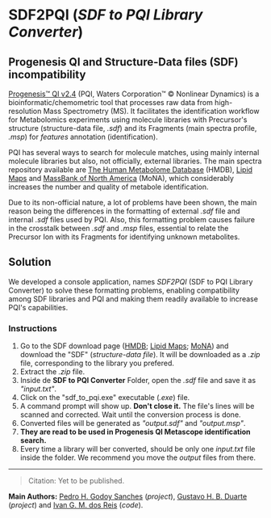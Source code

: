 # SDF2PQI (_SDF to PQI Library Converter_)

## Progenesis QI and Structure-Data files (SDF) incompatibility

[Progenesis™ QI v2.4](https://www.nonlinear.com/progenesis/qi/v2.4/fraq/) (PQI, Waters Corporation™ © Nonlinear Dynamics) is a bioinformatic/chemometric tool that processes raw data from high-resolution Mass Spectrometry (MS). It facilitates the identification workflow for Metabolomics experiments using molecule libraries with Precursor's structure (structure-data file, _.sdf_) and its Fragments (main spectra profile, _.msp_) for _features_ annotation (identification).

PQI has several ways to search for molecule matches, using mainly internal molecule libraries but also, not officially, external libraries. The main spectra repository available are [The Human Metabolome Database](https://hmdb.ca/) (HMDB), [Lipid Maps](https://lipidmaps.org/) and [MassBank of North America](https://mona.fiehnlab.ucdavis.edu/) (MoNA), which considerably increases the number and quality of metabole identification. 

Due to its non-official nature, a lot of problems have been shown, the main reason being the differences in the formatting of external _.sdf_ file and internal _.sdf_ files used by PQI. Also, this formatting problem causes failure in the crosstalk between _.sdf_ and _.msp_ files, essential to relate the Precursor Ion with its Fragments for identifying unknown metabolites.

## Solution

We developed a console application, names _SDF2PQI_ (SDF to PQI Library Converter) to solve these formatting problems, enabling compatibility among SDF libraries and PQI and making them readily available to increase PQI's capabilities.

### Instructions
1. Go to the SDF download page ([HMDB](https://hmdb.ca/downloads); [Lipid Maps](https://lipidmaps.org/databases/lmsd/download); [MoNA](https://mona.fiehnlab.ucdavis.edu/downloads)) and download the "SDF" (_structure-data file_). It will be downloaded as a _.zip_ file, corresponding to the library you prefered.
2. Extract the _.zip_ file.
3. Inside de **SDF to PQI Converter** Folder, open the _.sdf_ file and save it as _"input.txt"_.
4. Click on the "sdf_to_pqi.exe" executable (_.exe_) file.
5. A command prompt will show up. **Don't close it.** The file's lines will be scanned and corrected. Wait until the conversion process is done.
6. Converted files will be generated as _"output.sdf"_ and _"output.msp"_.
7. **They are read to be used in Progenesis QI Metascope identification search.**
9. Every time a library will ber converted, should be only one _input.txt_ file inside the folder. We recommend you move the _output_ files from there.
____

> Citation: Yet to be published.

**Main Authors:** [Pedro H. Godoy Sanches](https://github.com/pedrohgodoys/) (_project_), [Gustavo H. B. Duarte](https://github.com/GustavoHBDuarte/) (_project_) and [Ivan G. M. dos Reis](https://github.com/igmdr/) (_code_).
